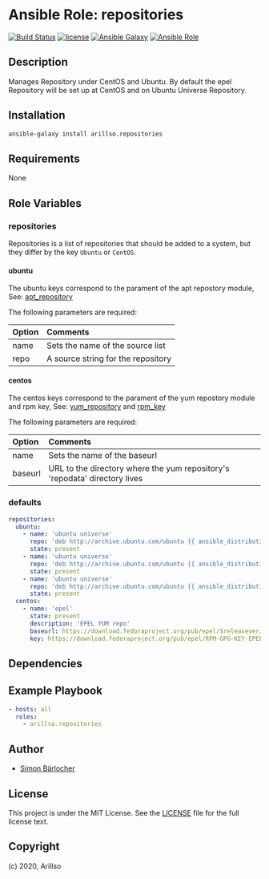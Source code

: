 # Ansible Role: repositories

[![Build Status](https://img.shields.io/travis/arillso/ansible.repositories.svg?branch=master&style=popout-square)](https://travis-ci.org/arillso/ansible.repositories) [![license](https://img.shields.io/github/license/mashape/apistatus.svg?style=popout-square)](https://sbaerlo.ch/licence) [![Ansible Galaxy](https://img.shields.io/badge/ansible--galaxy-repositories-blue.svg?style=popout-square)](https://galaxy.ansible.com/arillso/repositories) [![Ansible Role](https://img.shields.io/ansible/role/d/43266.svg?style=popout-square)](https://galaxy.ansible.com/arillso/repositories)

## Description

Manages Repository under CentOS and Ubuntu. By default the epel Repository will be set up at CentOS and on Ubuntu Universe Repository.

## Installation

```bash
ansible-galaxy install arillso.repositories
```

## Requirements

None

## Role Variables

### repositories

Repositories is a list of repositories that should be added to a system, but they differ by the key `Ubuntu` or `CentOS`.

#### ubuntu

The ubuntu keys correspond to the parament of the apt repostory module, See: [apt_repository](https://docs.ansible.com/ansible/latest/modules/apt_repository_module.html)

The following parameters are required:

| Option | Comments                           |
| :----- | :--------------------------------- |
| name   | Sets the name of the source list   |
| repo   | A source string for the repository |

#### centos

The centos keys correspond to the parament of the yum repostory module and rpm key, See: [yum_repository](https://docs.ansible.com/ansible/latest/modules/yum_repository_module.html) and [rpm_key](https://docs.ansible.com/ansible/latest/modules/rpm_key_module.html)

The following parameters are required:

| Option  | Comments                                                                   |
| :------ | :------------------------------------------------------------------------- |
| name    | Sets the name of the baseurl                                               |
| baseurl | URL to the directory where the yum repository's 'repodata' directory lives |

### defaults

```yml
repositories:
  ubuntu:
    - name: 'ubuntu universe'
      repo: 'deb http://archive.ubuntu.com/ubuntu {{ ansible_distribution_release | lower }} universe'
      state: present
    - name: 'ubuntu universe'
      repo: 'deb http://archive.ubuntu.com/ubuntu {{ ansible_distribution_release | lower }}-security universe'
      state: present
    - name: 'ubuntu universe'
      repo: 'deb http://archive.ubuntu.com/ubuntu {{ ansible_distribution_release | lower }}-updates universe'
      state: present
  centos:
    - name: 'epel'
      state: present
      description: 'EPEL YUM repo'
      baseurl: https://download.fedoraproject.org/pub/epel/$releasever/$basearch/
      key: https://download.fedoraproject.org/pub/epel/RPM-GPG-KEY-EPEL-7
```

## Dependencies

## Example Playbook

```yml
- hosts: all
  roles:
    - arillso.repositories
```

## Author

- [Simon Bärlocher](https://sbaerlocher.ch)

## License

This project is under the MIT License. See the [LICENSE](licence) file for the full license text.

## Copyright

(c) 2020, Arillso
